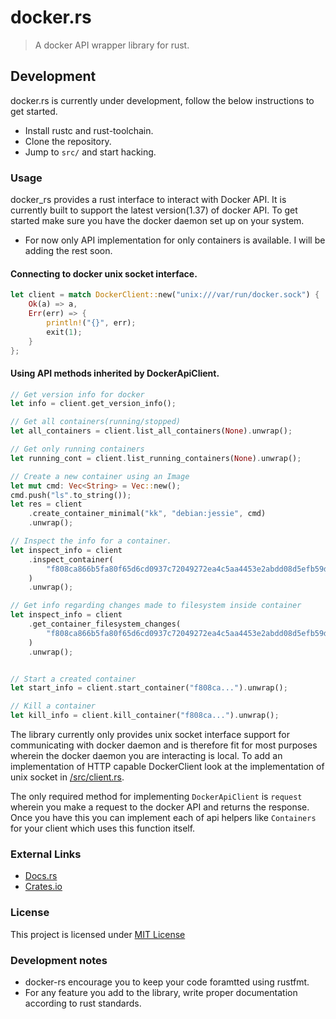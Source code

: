 # docker.rs

> A docker API wrapper library for rust.

## Development

docker.rs is currently under development, follow the below instructions to get started.

* Install rustc and rust-toolchain.
* Clone the repository.
* Jump to `src/` and start hacking.

### Usage

docker_rs provides a rust interface to interact with Docker API. It is currently built to support the
latest version(1.37) of docker API. To get started make sure you have the docker daemon set up on your system.

* For now only API implementation for only containers is available. I will be adding the rest soon.

#### Connecting to docker unix socket interface.

```rust
let client = match DockerClient::new("unix:///var/run/docker.sock") {
    Ok(a) => a,
    Err(err) => {
        println!("{}", err);
        exit(1);
    }
};
```

#### Using API methods inherited by DockerApiClient.

```rust
// Get version info for docker
let info = client.get_version_info();

// Get all containers(running/stopped)
let all_containers = client.list_all_containers(None).unwrap();

// Get only running containers
let running_cont = client.list_running_containers(None).unwrap();

// Create a new container using an Image
let mut cmd: Vec<String> = Vec::new();
cmd.push("ls".to_string());
let res = client
    .create_container_minimal("kk", "debian:jessie", cmd)
    .unwrap();

// Inspect the info for a container.
let inspect_info = client
    .inspect_container(
        "f808ca866b5fa80f65d6cd0937c72049272ea4c5aa4453e2abdd08d5efb59d3d",
    )
    .unwrap();

// Get info regarding changes made to filesystem inside container
let inspect_info = client
    .get_container_filesystem_changes(
        "f808ca866b5fa80f65d6cd0937c72049272ea4c5aa4453e2abdd08d5efb59d3d",
    )
    .unwrap();


// Start a created container
let start_info = client.start_container("f808ca...").unwrap();

// Kill a container
let kill_info = client.kill_container("f808ca...").unwrap();
```


The library currently only provides unix socket interface support for communicating with docker daemon 
and is therefore fit for most purposes wherein the docker daemon you are interacting is local.
To add an implementation of HTTP capable DockerClient look at the implementation of unix socket in [/src/client.rs](/src/client.rs).

The only required method for implementing `DockerApiClient` is `request` wherein you make a request to the docker API
and returns the response. Once you have this you can implement each of api helpers like `Containers` for your client
which uses this function itself. 

### External Links

* [Docs.rs](https://docs.rs/rust_docker)
* [Crates.io](https://crates.io/crates/rust-docker)

### License

This project is licensed under [MIT License](/LICENSE.md)

### Development notes

* docker-rs encourage you to keep your code foramtted using rustfmt.
* For any feature you add to the library, write proper documentation according to rust standards.
